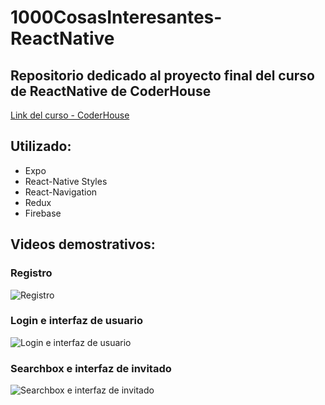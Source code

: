 # 1000CosasInteresantes-ReactNative

## Repositorio dedicado al proyecto final del curso de ReactNative de CoderHouse
[Link del curso - CoderHouse](https://www.coderhouse.es/online/desarrollo-aplicaciones)

## Utilizado:

<ul>
  <li>Expo</li>
  <li>React-Native Styles</li>
  <li>React-Navigation</li>  
  <li>Redux</li> 
  <li>Firebase</li>  
</ul>

## Videos demostrativos:

### Registro
![Registro](https://media.giphy.com/media/NKBtHbWmMs1946KsvJ/giphy.gif)

### Login e interfaz de usuario
![Login e interfaz de usuario](https://media.giphy.com/media/KtoHOwSp8vs2pt9eRe/giphy.gif)

### Searchbox e interfaz de invitado
![Searchbox e interfaz de invitado](https://media.giphy.com/media/mHnQJRViK329JDrj9N/giphy.gif)
